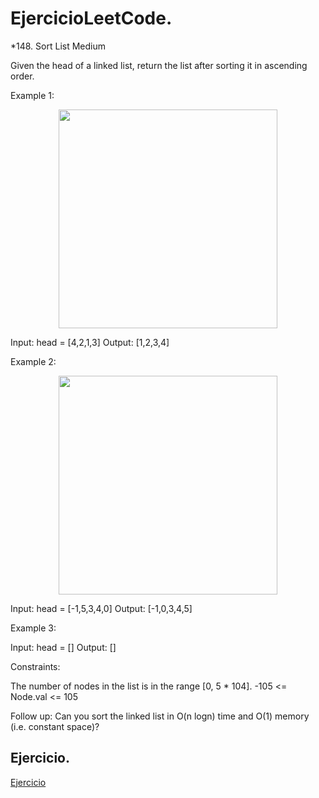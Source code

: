 # EjercicioLeetCode.

*148. Sort List
Medium

Given the head of a linked list, return the list after sorting it in ascending order.

Example 1:

<p align="center"><img src="https://assets.leetcode.com/uploads/2020/09/14/sort_list_1.jpg" height="350px"></p>

Input: head = [4,2,1,3]
Output: [1,2,3,4]

Example 2:

<p align="center"><img src="https://assets.leetcode.com/uploads/2020/09/14/sort_list_2.jpg" height="350px"></p>

Input: head = [-1,5,3,4,0]
Output: [-1,0,3,4,5]

Example 3:

Input: head = []
Output: []
 
Constraints:

The number of nodes in the list is in the range [0, 5 * 104].
-105 <= Node.val <= 105
 
Follow up: Can you sort the linked list in O(n logn) time and O(1) memory (i.e. constant space)?

## Ejercicio.

[Ejercicio](https://leetcode.com/problems/sort-list/) 



